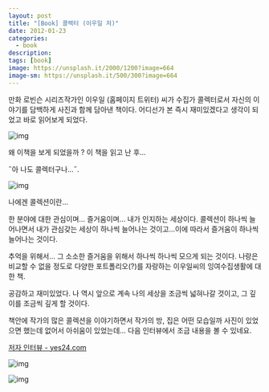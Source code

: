 ```yaml
---
layout: post
title: "[Book] 콜렉터 (이우일 저)"
date: 2012-01-23
categories:
  - book
description:
tags: [book]
image: https://unsplash.it/2000/1200?image=664
image-sm: https://unsplash.it/500/300?image=664
---
```


만화 로빈슨 시리즈작가인 이우일 (홈페이지 트위터) 씨가 수집가 콜렉터로서 자신의 이야기를 담백하게 사진과 함께 담아낸 책이다.
어디선가 본 즉시 재미있겠다고 생각이 되었고 바로 읽어보게 되었다.

<!--more-->

![img](http://i947.photobucket.com/albums/ad312/tkhwang/blog1/DSC_2922.jpg)

왜 이책을 보게 되었을까 ?
이 책을 읽고 난 후…

˝아 나도 콜렉터구나…˝.

![img](http://i947.photobucket.com/albums/ad312/tkhwang/blog1/DSC_2864-2.jpg)

나에겐 콜렉션이란…

한 분야에 대한 관심이며… 즐거움이며… 내가 인지하는 세상이다.
콜렉션이 하나씩 늘어나면서 내가 관심갖는 세상이 하나씩 늘어나는 것이고…이에 따라서 즐거움이 하나씩 늘어나는 것이다.

추억을 위해서… 그 소소한 즐거움을 위해서 하나씩 하나씩 모으게 되는 것이다.
나랑은 비교할 수 없을 정도로 다양한 포트폴리오(?)를 자랑하는 이우일씨의 잉여수집생활에 대한 책.

공감하고 재미있었다.
나 역시 앞으로 계속 나의 세상을 조금씩 넓혀나갈 것이고, 그 깊이를 조금씩 깊게 할 것이다.

책안에 작가의 많은 콜렉션을 이야기하면서 작가의 방, 집은 어떤 모습일까 사진이 있었으면 했는데 없어서 아쉬움이 있었는데…
다음 인터뷰에서 조금 내용을 볼 수 있네요.

[저자 인터뷰 - yes24.com](http://www.yes24.com//chyes/ChYesView.aspx?cont=7096&title=003001)

![img](http://i947.photobucket.com/albums/ad312/tkhwang/blog1/DSC_3137.jpg)

![img](http://i1.wp.com/image.aladin.co.kr/product/1393/4/cover/8954616526_1.jpg?w=600)
